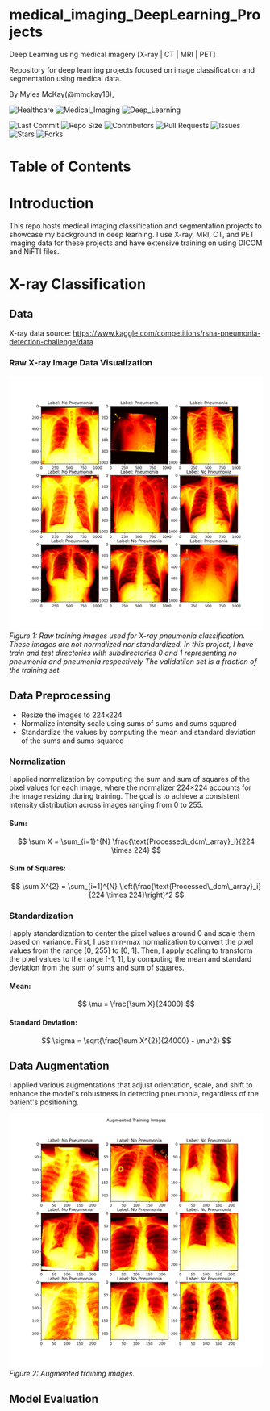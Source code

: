 # medical_imaging_DeepLearning_Projects

Deep Learning using medical imagery [X-ray | CT | MRI | PET]

Repository for deep learning projects focused on image classification and segmentation using medical data.

By Myles McKay(@mmckay18),

![Healthcare](https://img.shields.io/badge/Field-Healthcare-red)
![Medical_Imaging](https://img.shields.io/badge/Field-Medical_Imaging-green)
![Deep_Learning](https://img.shields.io/badge/Field-Deep_Learning-blue)

![Last Commit](https://img.shields.io/github/last-commit/mmckay18/medical_imaging_DeepLearning_Projects)
![Repo Size](https://img.shields.io/github/repo-size/mmckay18/medical_imaging_DeepLearning_Projects)
![Contributors](https://img.shields.io/github/contributors/mmckay18/medical_imaging_DeepLearning_Projects)
![Pull Requests](https://img.shields.io/github/issues-pr/mmckay18/medical_imaging_DeepLearning_Projects)
![Issues](https://img.shields.io/github/issues/mmckay18/medical_imaging_DeepLearning_Projects)
![Stars](https://img.shields.io/github/stars/mmckay18/medical_imaging_DeepLearning_Projects)
![Forks](https://img.shields.io/github/forks/mmckay18/medical_imaging_DeepLearning_Projects)

<!-- ![License](https://img.shields.io/github/license/mmckay18/medical_imaging_DeepLearning_Projects) -->

# Table of Contents

<!-- - [Introduction](#introduction)
- [Research Abstract](#research-abstract)
- [Data](#data)
  - [Data Sources](#data-sources)
  - [Data Acquisition](#data-acquisition)
  - [Data Preprocessing](#data-preprocessing)
- [Results and Evaluation](#results-and-evaluation)
- [Visualization](#visualization)
- [Future Work](#future-work)
- [References](#references) -->
<!-- - [License](#license) -->

# Introduction

This repo hosts medical imaging classification and segmentation projects to showcase my background in deep learning. I use X-ray, MRI, CT, and PET imaging data for these projects and have extensive training on using DICOM and NiFTI files.

# X-ray Classification

## Data

X-ray data source: https://www.kaggle.com/competitions/rsna-pneumonia-detection-challenge/data

### Raw X-ray Image Data Visualization

![Raw X-ray Visualization](xray_pneumonia_classification/Visualizations/raw_training_images.jpeg)
_Figure 1: Raw training images used for X-ray pneumonia classification. These images are not normalized nor standardized. In this project, I have train and test directories with subdirectories 0 and 1 representing no pneumonia and pneumonia respectively The validatiion set is a fraction of the training set._

## Data Preprocessing

- Resize the images to 224x224
- Normalize intensity scale using sums of sums and sums squared
- Standardize the values by computing the mean and standard deviation of the sums and sums squared

### Normalization

I applied normalization by computing the sum and sum of squares of the pixel values for each image, where the normalizer 224×224 accounts for the image resizing during training. The goal is to achieve a consistent intensity distribution across images ranging from 0 to 255.

#### **Sum:**

$$
\sum X = \sum_{i=1}^{N} \frac{\text{Processed\_dcm\_array}_i}{224 \times 224}
$$

#### **Sum of Squares:**

$$
\sum X^{2} = \sum_{i=1}^{N} \left(\frac{\text{Processed\_dcm\_array}_i}{224 \times 224}\right)^2
$$

### Standardization

I apply standardization to center the pixel values around 0 and scale them based on variance. First, I use min-max normalization to convert the pixel values from the range [0, 255] to [0, 1]. Then, I apply scaling to transform the pixel values to the range [-1, 1], by computing the mean and standard deviation from the sum of sums and sum of squares.

#### Mean:

$$
\mu = \frac{\sum X}{24000}
$$

#### Standard Deviation:

$$
\sigma = \sqrt{\frac{\sum X^{2}}{24000} - \mu^2}
$$

## Data Augmentation

I applied various augmentations that adjust orientation, scale, and shift to enhance the model's robustness in detecting pneumonia, regardless of the patient's positioning.

![Augmented X-ray Visualization](xray_pneumonia_classification/Visualizations/augmented_training_images.jpeg)
_Figure 2: Augmented training images._

## Model Evaluation
